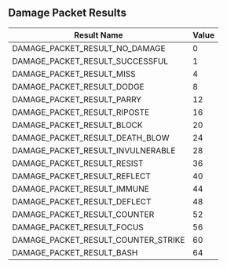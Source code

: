 ## Damage Packet Results

| Result Name                          | Value |
|-------------------------------------|--------|
| DAMAGE_PACKET_RESULT_NO_DAMAGE        | 0      |
| DAMAGE_PACKET_RESULT_SUCCESSFUL       | 1      |
| DAMAGE_PACKET_RESULT_MISS             | 4      |
| DAMAGE_PACKET_RESULT_DODGE            | 8      |
| DAMAGE_PACKET_RESULT_PARRY            | 12     |
| DAMAGE_PACKET_RESULT_RIPOSTE          | 16     |
| DAMAGE_PACKET_RESULT_BLOCK            | 20     |
| DAMAGE_PACKET_RESULT_DEATH_BLOW       | 24     |
| DAMAGE_PACKET_RESULT_INVULNERABLE     | 28     |
| DAMAGE_PACKET_RESULT_RESIST           | 36     |
| DAMAGE_PACKET_RESULT_REFLECT          | 40     |
| DAMAGE_PACKET_RESULT_IMMUNE           | 44     |
| DAMAGE_PACKET_RESULT_DEFLECT          | 48     |
| DAMAGE_PACKET_RESULT_COUNTER          | 52     |
| DAMAGE_PACKET_RESULT_FOCUS            | 56     |
| DAMAGE_PACKET_RESULT_COUNTER_STRIKE   | 60     |
| DAMAGE_PACKET_RESULT_BASH             | 64     |
